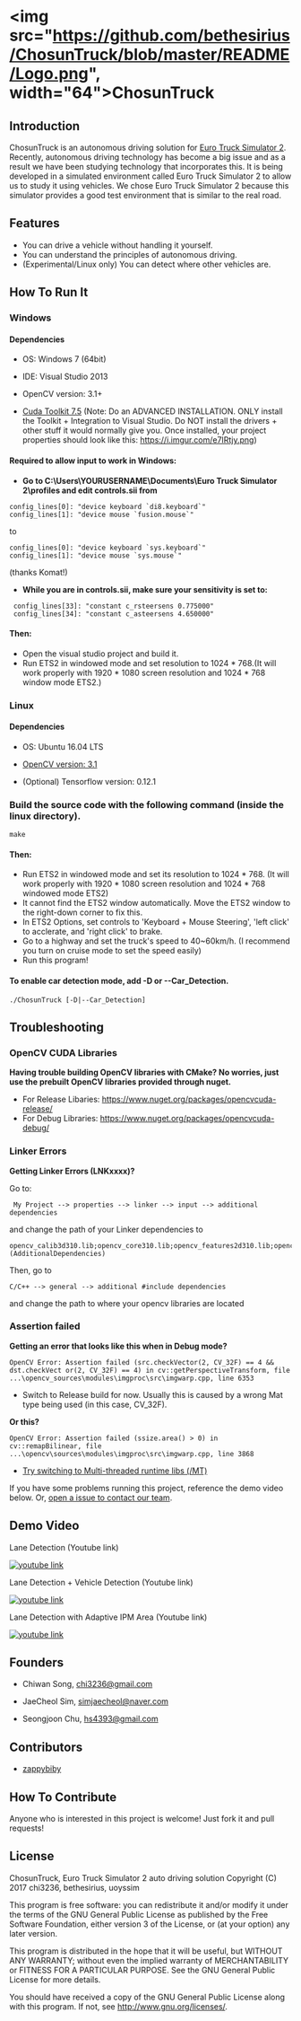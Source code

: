 # <img src="https://github.com/bethesirius/ChosunTruck/blob/master/README/Logo.png", width="64">ChosunTruck

## Introduction
ChosunTruck is an autonomous driving solution for [Euro Truck Simulator 2](https://eurotrucksimulator2.com/).
Recently, autonomous driving technology has become a big issue and as a result we have been studying technology that incorporates this.
It is being developed in a simulated environment called Euro Truck Simulator 2 to allow us to study it using vehicles.
We chose Euro Truck Simulator 2 because this simulator provides a good test environment that is similar to the real road.

## Features
* You can drive a vehicle without handling it yourself.
* You can understand the principles of autonomous driving.
* (Experimental/Linux only) You can detect where other vehicles are.

## How To Run It
### Windows

#### Dependencies
- OS: Windows 7 (64bit)

- IDE: Visual Studio 2013

- OpenCV version: 3.1+

- [Cuda Toolkit 7.5](https://developer.nvidia.com/cuda-75-downloads-archive) (Note: Do an ADVANCED INSTALLATION. ONLY install the Toolkit + Integration to Visual Studio. Do NOT install the drivers + other stuff it would normally give you. Once installed, your project properties should look like this: https://i.imgur.com/e7IRtjy.png)

#### Required to allow input to work in Windows:
- **Go to C:\Users\YOURUSERNAME\Documents\Euro Truck Simulator 2\profiles and edit controls.sii from** 
```
config_lines[0]: "device keyboard `di8.keyboard`"
config_lines[1]: "device mouse `fusion.mouse`"
```
to 
```
config_lines[0]: "device keyboard `sys.keyboard`"
config_lines[1]: "device mouse `sys.mouse`"
```
(thanks Komat!)
- **While you are in controls.sii, make sure your sensitivity is set to:**
```
 config_lines[33]: "constant c_rsteersens 0.775000"
 config_lines[34]: "constant c_asteersens 4.650000"
```
#### Then:
- Open the visual studio project and build it. 
- Run ETS2 in windowed mode and set resolution to 1024 * 768.(It will work properly with 1920 * 1080 screen resolution and 1024 * 768 window mode ETS2.)

### Linux
#### Dependencies
- OS: Ubuntu 16.04 LTS


- [OpenCV version: 3.1](http://embedonix.com/articles/image-processing/installing-opencv-3-1-0-on-ubuntu/)

- (Optional) Tensorflow version: 0.12.1

### Build the source code with the following command (inside the linux directory).
```
make
```
#### Then:
- Run ETS2 in windowed mode and set its resolution to 1024 * 768. (It will work properly with 1920 * 1080 screen resolution and 1024 * 768 windowed mode ETS2)
- It cannot find the ETS2 window automatically. Move the ETS2 window to the right-down corner to fix this.
- In ETS2 Options, set controls to 'Keyboard + Mouse Steering', 'left click' to acclerate, and 'right click' to brake.
- Go to a highway and set the truck's speed to 40~60km/h. (I recommend you turn on cruise mode to set the speed easily)
- Run this program!

#### To enable car detection mode, add -D or --Car_Detection.
```
./ChosunTruck [-D|--Car_Detection]
```
## Troubleshooting
### OpenCV CUDA Libraries

**Having trouble building OpenCV libraries with CMake? No worries, just use the prebuilt OpenCV libraries provided through nuget.**

- For Release Libaries: https://www.nuget.org/packages/opencvcuda-release/
- For Debug Libraries: https://www.nuget.org/packages/opencvcuda-debug/

### Linker Errors

**Getting Linker Errors (LNKxxxx)?**

Go to: 

```
 My Project --> properties --> linker --> input --> additional dependencies
```
and change the path of your Linker dependencies to
```
opencv_calib3d310.lib;opencv_core310.lib;opencv_features2d310.lib;opencv_flann310.lib;opencv_highgui310.lib;opencv_imgcodecs310.lib;opencv_imgproc310.lib;opencv_ml310.lib;opencv_objdetect310.lib;opencv_photo310.lib;opencv_shape310.lib;opencv_stitching310.lib;opencv_superres310.lib;opencv_ts310.lib;opencv_video310.lib;opencv_videoio310.lib;opencv_videostab310.lib;opencv_viz310.lib;%(AdditionalDependencies)
```

Then, go to 
```
C/C++ --> general --> additional #include dependencies
```

and change the path to where your opencv libraries are located

### Assertion failed

**Getting an error that looks like this when in Debug mode?**

```
OpenCV Error: Assertion failed (src.checkVector(2, CV_32F) == 4 && dst.checkVect or(2, CV_32F) == 4) in cv::getPerspectiveTransform, file ...\opencv_sources\modules\imgproc\src\imgwarp.cpp, line 6353
```
- Switch to Release build for now. Usually this is caused by a wrong Mat type being used (in this case, CV_32F).

**Or this?**

```
OpenCV Error: Assertion failed (ssize.area() > 0) in cv::remapBilinear, file ...\opencv\sources\modules\imgproc\src\imgwarp.cpp, line 3868 
```
- [Try switching to Multi-threaded runtime libs (/MT)](https://i.imgur.com/oIssgHM.png)

If you have some problems running this project, reference the demo video below. Or, [open a issue to contact our team](https://github.com/bethesirius/ChosunTruck/issues).

## Demo Video
Lane Detection (Youtube link)

[![youtube link](http://img.youtube.com/vi/vF7J_uC045Q/0.jpg)](http://www.youtube.com/watch?v=vF7J_uC045Q)

Lane Detection + Vehicle Detection (Youtube link)

[![youtube link](http://img.youtube.com/vi/w6H2eGEvzvw/0.jpg)](http://www.youtube.com/watch?v=w6H2eGEvzvw)

Lane Detection with Adaptive IPM Area (Youtube link)

[![youtube link](http://img.youtube.com/vi/qb99czlIklA/0.jpg)](http://www.youtube.com/watch?v=qb99czlIklA)
## Founders
- Chiwan Song, chi3236@gmail.com

- JaeCheol Sim, simjaecheol@naver.com

- Seongjoon Chu, hs4393@gmail.com

## Contributors
- [zappybiby](https://github.com/zappybiby)

## How To Contribute
Anyone who is interested in this project is welcome! Just fork it and pull requests!

## License
ChosunTruck, Euro Truck Simulator 2 auto driving solution
Copyright (C) 2017 chi3236, bethesirius, uoyssim

This program is free software: you can redistribute it and/or modify
it under the terms of the GNU General Public License as published by
the Free Software Foundation, either version 3 of the License, or
(at your option) any later version.

This program is distributed in the hope that it will be useful,
but WITHOUT ANY WARRANTY; without even the implied warranty of
MERCHANTABILITY or FITNESS FOR A PARTICULAR PURPOSE.  See the
GNU General Public License for more details.

You should have received a copy of the GNU General Public License
along with this program.  If not, see <http://www.gnu.org/licenses/>.
